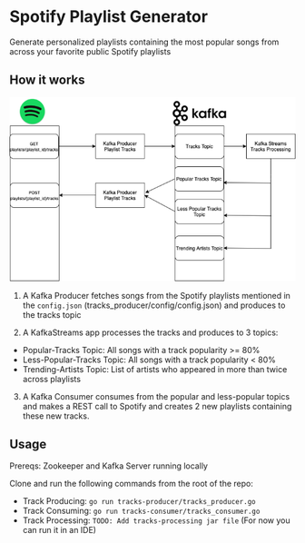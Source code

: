 # Spotify Playlist Generator

Generate personalized playlists containing the most popular songs from across your favorite public Spotify playlists

## How it works

![App Architecture](./app_architecture.png)

1. A Kafka Producer fetches songs from the Spotify playlists mentioned in the `config.json` (tracks_producer/config/config.json) and produces to the tracks topic

2. A KafkaStreams app processes the tracks and produces to 3 topics: 
 - Popular-Tracks Topic: All songs with a track popularity >= 80%
 - Less-Popular-Tracks Topic: All songs with a track popularity < 80%
 - Trending-Artists Topic: List of artists who appeared in more than twice across playlists

3. A Kafka Consumer consumes from the popular and less-popular topics and makes a REST call to Spotify and creates 2 new playlists containing these new tracks. 


## Usage

Prereqs: Zookeeper and Kafka Server running locally

Clone and run the following commands from the root of the repo: 

- Track Producing: `go run tracks-producer/tracks_producer.go`
- Track Consuming: `go run tracks-consumer/tracks_consumer.go`
- Track Processing: `TODO: Add tracks-processing jar file` (For now you can run it in an IDE)
